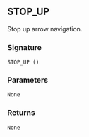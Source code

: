 ## STOP\_UP

Stop up arrow navigation.


### Signature

`STOP_UP ()`


### Parameters

`None`


### Returns

`None`